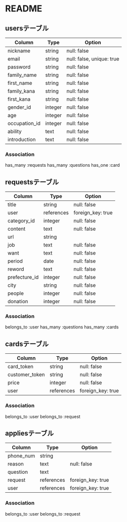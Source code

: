 # README

## usersテーブル

| Column          | Type    | Option                    |
|-----------------|---------|---------------------------|
| nickname        | string  | null: false               |
| email           | string  | null: false, unique: true |
| password        | string  | null: false               |
| family_name     | string  | null: false               |
| first_name      | string  | null: false               |
| family_kana     | string  | null: false               |
| first_kana      | string  | null: false               |
| gender_id       | integer | null: false               |
| age             | integer | null: false               |
| occupation_id   | integer | null: false               |
| ability         | text    | null: false               |
| introduction    | text    | null: false               |

### Association

has_many :requests
has_many :questions
has_one :card


## requestsテーブル

| Column          | Type       | Option            |
|-----------------|------------|-------------------|
| title           | string     | null: false       |
| user            | references | foreign_key: true |
| category_id     | integer    | null: false       |
| content         | text       | null: false       |
| url             | string     |                   |
| job             | text       | null: false       |
| want            | text       | null: false       |
| period          | date       | null: false       |
| reword          | text       | null: false       |
| prefecture_id   | integer    | null: false       |
| city            | string     | null: false       |
| people          | integer    | null: false       |
| donation        | integer    | null: false       |

### Association

belongs_to :user
has_many :questions
has_many :cards


## cardsテーブル

| Column          | Type       | Option            |
|-----------------|------------|-------------------|
| card_token      | string     | null: false       |
| customer_token  | string     | null: false       |
| price           | integer    | null: false       |
| user            | references | foreign_key: true |

### Association

belongs_to :user
belongs_to :request


## appliesテーブル

| Column          | Type       | Option            |
|-----------------|------------|-------------------|
| phone_num       | string     |                   |
| reason          | text       | null: false       |
| question        | text       |                   |
| request         | references | foreign_key: true |
| user            | references | foreign_key: true |

### Association

belongs_to :user
belongs_to :request